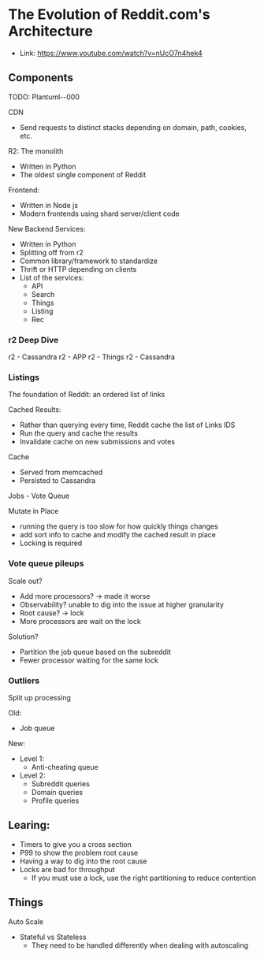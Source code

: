 # The Evolution of Reddit.com's Architecture

* Link: https://www.youtube.com/watch?v=nUcO7n4hek4


## Components

TODO: Plantuml--000

CDN
* Send requests to distinct stacks depending on domain, path, cookies, etc.

R2: The monolith
* Written in Python
* The oldest single component of Reddit

Frontend:
* Written in Node js
* Modern frontends using shard server/client code


New Backend Services:
* Written in Python
* Splitting off from r2
* Common library/framework to standardize
* Thrift or HTTP depending on clients
* List of the services:
  * API
  * Search
  * Things
  * Listing
  * Rec

### r2 Deep Dive

r2 - Cassandra
r2 - APP
r2 - Things
r2 - Cassandra

### Listings

The foundation of Reddit: an ordered list of links

Cached Results:
* Rather than querying every time, Reddit cache the list of Links IDS
* Run the query and cache the results
* Invalidate cache on new submissions and votes

Cache
* Served from memcached
* Persisted to Cassandra

Jobs - Vote Queue

Mutate in Place
* running the query is too slow for how quickly things changes
* add sort info to cache and modify the cached result in place
* Locking is required

### Vote queue pileups

Scale out?
* Add more processors? -> made it worse
* Observability? unable to dig into the issue at higher granularity
* Root cause? -> lock
* More processors are wait on the lock

Solution?
* Partition the job queue based on the subreddit
* Fewer processor waiting for the same lock

### Outliers

Split up processing

Old:
* Job queue

New:
* Level 1:
  * Anti-cheating queue
* Level 2:
  * Subreddit queries
  * Domain queries
  * Profile queries

## Learing:
* Timers to give you a cross section
* P99 to show the problem root cause
* Having a way to dig into the root cause
* Locks are bad for throughput
  * If you must use a lock, use the right partitioning to reduce contention

## Things




Auto Scale
* Stateful vs Stateless
  * They need to be handled differently when dealing with autoscaling
